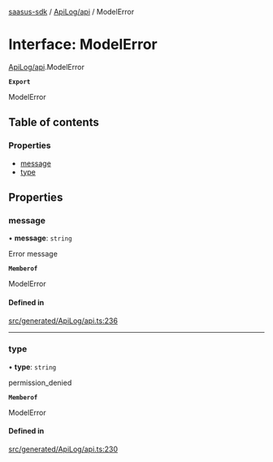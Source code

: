 [saasus-sdk](../README.md) / [ApiLog/api](../modules/ApiLog_api.md) / ModelError

# Interface: ModelError

[ApiLog/api](../modules/ApiLog_api.md).ModelError

**`Export`**

ModelError

## Table of contents

### Properties

- [message](ApiLog_api.ModelError.md#message)
- [type](ApiLog_api.ModelError.md#type)

## Properties

### message

• **message**: `string`

Error message

**`Memberof`**

ModelError

#### Defined in

[src/generated/ApiLog/api.ts:236](https://github.com/saasus-platform/saasus-sdk-javascript/blob/55abc15/src/generated/ApiLog/api.ts#L236)

___

### type

• **type**: `string`

permission_denied

**`Memberof`**

ModelError

#### Defined in

[src/generated/ApiLog/api.ts:230](https://github.com/saasus-platform/saasus-sdk-javascript/blob/55abc15/src/generated/ApiLog/api.ts#L230)
